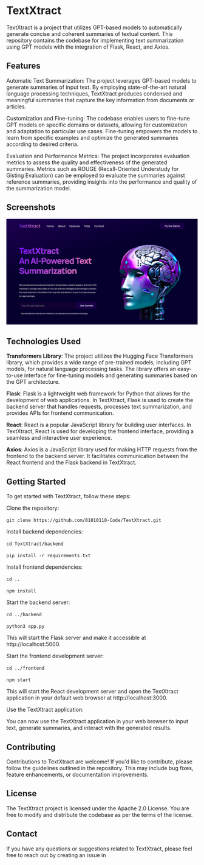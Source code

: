 # TextXtract
TextXtract is a project that utilizes GPT-based models to automatically generate concise and coherent summaries of textual content. This repository contains the codebase for implementing text summarization using GPT models with the integration of Flask, React, and Axios.

## Features
Automatic Text Summarization: The project leverages GPT-based models to generate summaries of input text. By employing state-of-the-art natural language processing techniques, TextXtract produces condensed and meaningful summaries that capture the key information from documents or articles.

Customization and Fine-tuning: The codebase enables users to fine-tune GPT models on specific domains or datasets, allowing for customization and adaptation to particular use cases. Fine-tuning empowers the models to learn from specific examples and optimize the generated summaries according to desired criteria.

Evaluation and Performance Metrics: The project incorporates evaluation metrics to assess the quality and effectiveness of the generated summaries. Metrics such as ROUGE (Recall-Oriented Understudy for Gisting Evaluation) can be employed to evaluate the summaries against reference summaries, providing insights into the performance and quality of the summarization model.

## Screenshots

![Screenshot](/public/TextXtract-Screenshot.png)


## Technologies Used

**Transformers Library**: The project utilizes the Hugging Face Transformers library, which provides a wide range of pre-trained models, including GPT models, for natural language processing tasks. The library offers an easy-to-use interface for fine-tuning models and generating summaries based on the GPT architecture.

**Flask**: Flask is a lightweight web framework for Python that allows for the development of web applications. In TextXtract, Flask is used to create the backend server that handles requests, processes text summarization, and provides APIs for frontend communication.

**React**: React is a popular JavaScript library for building user interfaces. In TextXtract, React is used for developing the frontend interface, providing a seamless and interactive user experience.

**Axios**: Axios is a JavaScript library used for making HTTP requests from the frontend to the backend server. It facilitates communication between the React frontend and the Flask backend in TextXtract.

## Getting Started


To get started with TextXtract, follow these steps:

Clone the repository:


``` git clone https://github.com/01010110-Code/TextXtract.git ```

Install backend dependencies:


``` cd TextXtract/backend ```

``` pip install -r requirements.txt ```

Install frontend dependencies:


``` cd ..  ```

``` npm install ```

Start the backend server:

``` cd ../backend ```

``` python3 app.py ```


This will start the Flask server and make it accessible at http://localhost:5000.

Start the frontend development server:

``` cd ../frontend ```

``` npm start ```

This will start the React development server and open the TextXtract application in your default web browser at http://localhost:3000.

Use the TextXtract application:

You can now use the TextXtract application in your web browser to input text, generate summaries, and interact with the generated results.

## Contributing

Contributions to TextXtract are welcome! If you'd like to contribute, please follow the guidelines outlined in the repository. This may include bug fixes, feature enhancements, or documentation improvements.

## License

The TextXtract project is licensed under the Apache 2.0 License. You are free to modify and distribute the codebase as per the terms of the license.

## Contact

If you have any questions or suggestions related to TextXtract, please feel free to reach out by creating an issue in





